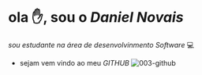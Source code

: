 # ola ✋, sou o *Daniel Novais*  
*sou estudante na área de desenvolvinmento Software* 💻
* sejam vem vindo ao meu *GITHUB* ![003-github](https://user-images.githubusercontent.com/81236390/152077683-9cab8062-f78a-4b0e-ad1f-9b961c46345d.png)

